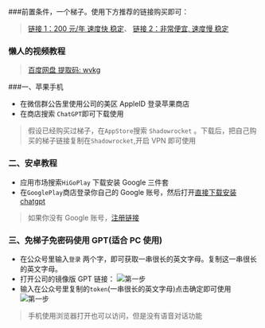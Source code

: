 ###前置条件，一个梯子。使用下方推荐的链接购买即可：

> [链接 1：200 元/年 速度快 稳定](https://portal.dc-site5.com/#/register?code=yyvHhwcG)、 [链接 2：非常便宜, 速度慢 稳定](http://kingfast.info/index.php/index/register/?yqi=3357)

### 懒人的视频教程

> [百度网盘 提取码: wvkg ](https://pan.baidu.com/s/1oGXoWvdCm1PVv0R1z7Asbg?pwd=wvkg)

###一、苹果手机

- 在微信群公告里使用公司的美区 AppleID 登录苹果商店
- 在商店搜索 `ChatGPT`即可下载使用

> 假设已经购买过梯子，在`AppStore`搜索 `Shadowrocket` 。下载后，把自己购买的梯子链接复制在`Shadowrocket`,开启 VPN 即可使用

### 二、安卓教程

- 应用市场搜索`HiGoPlay` 下载安装 Google 三件套
- 在`GooglePlay`商店登录你自己的 Google 账号，然后打开[直接下载安装 chatgpt](https://play.google.com/store/apps/details?id=com.openai.chatgpt)

> 如果你没有 Google 账号，[注册链接](https://support.google.com/accounts/answer/27441?hl=zh-Hans)

### 三、免梯子免密码使用 GPT(适合 PC 使用)

- 在公众号里输入`登录` 两个字，即可获取一串很长的英文字母。复制这一串很长的英文字母。
- 打开公司的镜像版 GPT 链接：
  ![第一步](https://weijie-video.oss-cn-shanghai.aliyuncs.com/blog/6221702313011_.pic.jpg)
- 输入在公众号里复制的`token`(一串很长的英文字母)点击确定即可使用
  ![第一步](https://weijie-video.oss-cn-shanghai.aliyuncs.com/blog/6231702313464_.pic.jpg)

> 手机使用浏览器打开也可以访问，但是没有语音对话功能
